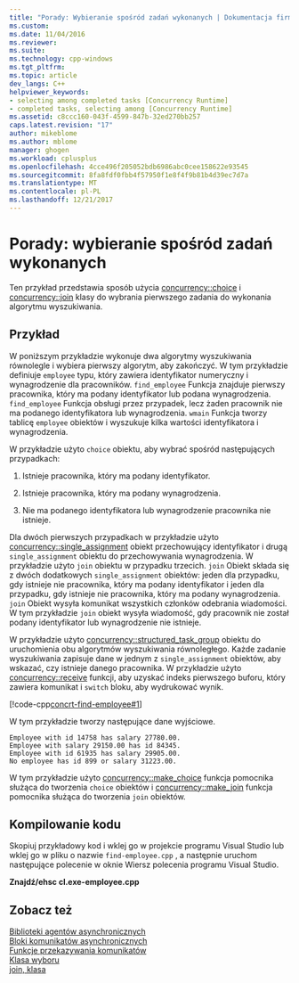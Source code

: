 ```yaml
---
title: "Porady: Wybieranie spośród zadań wykonanych | Dokumentacja firmy Microsoft"
ms.custom: 
ms.date: 11/04/2016
ms.reviewer: 
ms.suite: 
ms.technology: cpp-windows
ms.tgt_pltfrm: 
ms.topic: article
dev_langs: C++
helpviewer_keywords:
- selecting among completed tasks [Concurrency Runtime]
- completed tasks, selecting among [Concurrency Runtime]
ms.assetid: c8ccc160-043f-4599-847b-32ed270bb257
caps.latest.revision: "17"
author: mikeblome
ms.author: mblome
manager: ghogen
ms.workload: cplusplus
ms.openlocfilehash: 4cce496f205052bdb6986abc0cee158622e93545
ms.sourcegitcommit: 8fa8fdf0fbb4f57950f1e8f4f9b81b4d39ec7d7a
ms.translationtype: MT
ms.contentlocale: pl-PL
ms.lasthandoff: 12/21/2017
---
```

# <a name="how-to-select-among-completed-tasks"></a>Porady: wybieranie spośród zadań wykonanych
Ten przykład przedstawia sposób użycia [concurrency::choice](../../parallel/concrt/reference/choice-class.md) i [concurrency::join](../../parallel/concrt/reference/join-class.md) klasy do wybrania pierwszego zadania do wykonania algorytmu wyszukiwania.  
  
## <a name="example"></a>Przykład  
 W poniższym przykładzie wykonuje dwa algorytmy wyszukiwania równolegle i wybiera pierwszy algorytm, aby zakończyć. W tym przykładzie definiuje `employee` typu, który zawiera identyfikator numeryczny i wynagrodzenie dla pracowników. `find_employee` Funkcja znajduje pierwszy pracownika, który ma podany identyfikator lub podana wynagrodzenia. `find_employee` Funkcja obsługi przez przypadek, lecz żaden pracownik nie ma podanego identyfikatora lub wynagrodzenia. `wmain` Funkcja tworzy tablicę `employee` obiektów i wyszukuje kilka wartości identyfikatora i wynagrodzenia.  
  
 W przykładzie użyto `choice` obiektu, aby wybrać spośród następujących przypadkach:  
  
1.  Istnieje pracownika, który ma podany identyfikator.  
  
2.  Istnieje pracownika, który ma podany wynagrodzenia.  
  
3.  Nie ma podanego identyfikatora lub wynagrodzenie pracownika nie istnieje.  
  
 Dla dwóch pierwszych przypadkach w przykładzie użyto [concurrency::single_assignment](../../parallel/concrt/reference/single-assignment-class.md) obiekt przechowujący identyfikator i drugą `single_assignment` obiektu do przechowywania wynagrodzenia. W przykładzie użyto `join` obiektu w przypadku trzecich. `join` Obiekt składa się z dwóch dodatkowych `single_assignment` obiektów: jeden dla przypadku, gdy istnieje nie pracownika, który ma podany identyfikator i jeden dla przypadku, gdy istnieje nie pracownika, który ma podany wynagrodzenia. `join` Obiekt wysyła komunikat wszystkich członków odebrania wiadomości. W tym przykładzie `join` obiekt wysyła wiadomość, gdy pracownik nie został podany identyfikator lub wynagrodzenie nie istnieje.  
  
 W przykładzie użyto [concurrency::structured_task_group](../../parallel/concrt/reference/structured-task-group-class.md) obiektu do uruchomienia obu algorytmów wyszukiwania równoległego. Każde zadanie wyszukiwania zapisuje dane w jednym z `single_assignment` obiektów, aby wskazać, czy istnieje danego pracownika. W przykładzie użyto [concurrency::receive](reference/concurrency-namespace-functions.md#receive) funkcji, aby uzyskać indeks pierwszego buforu, który zawiera komunikat i `switch` bloku, aby wydrukować wynik.  
  
 [!code-cpp[concrt-find-employee#1](../../parallel/concrt/codesnippet/cpp/how-to-select-among-completed-tasks_1.cpp)]  
  
 W tym przykładzie tworzy następujące dane wyjściowe.  
  
```Output  
Employee with id 14758 has salary 27780.00.  
Employee with salary 29150.00 has id 84345.  
Employee with id 61935 has salary 29905.00.  
No employee has id 899 or salary 31223.00.  
```  
  
 W tym przykładzie użyto [concurrency::make_choice](reference/concurrency-namespace-functions.md#make_choice) funkcja pomocnika służąca do tworzenia `choice` obiektów i [concurrency::make_join](reference/concurrency-namespace-functions.md#make_join) funkcja pomocnika służąca do tworzenia `join` obiektów.  
  
## <a name="compiling-the-code"></a>Kompilowanie kodu  
 Skopiuj przykładowy kod i wklej go w projekcie programu Visual Studio lub wklej go w pliku o nazwie `find-employee.cpp` , a następnie uruchom następujące polecenie w oknie Wiersz polecenia programu Visual Studio.  
  
 **Znajdź/ehsc cl.exe-employee.cpp**  
  
## <a name="see-also"></a>Zobacz też  
 [Biblioteki agentów asynchronicznych](../../parallel/concrt/asynchronous-agents-library.md)   
 [Bloki komunikatów asynchronicznych](../../parallel/concrt/asynchronous-message-blocks.md)   
 [Funkcje przekazywania komunikatów](../../parallel/concrt/message-passing-functions.md)   
 [Klasa wyboru](../../parallel/concrt/reference/choice-class.md)   
 [join, klasa](../../parallel/concrt/reference/join-class.md)
